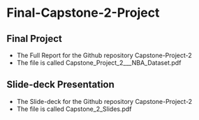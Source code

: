# Final-Capstone-2-Project

## Final Project

- The Full Report for the Github repository Capstone-Project-2
- The file is called Capstone_Project_2___NBA_Dataset.pdf

## Slide-deck Presentation

- The Slide-deck for the Github repository Capstone-Project-2
- The file is called Capstone_2_Slides.pdf
